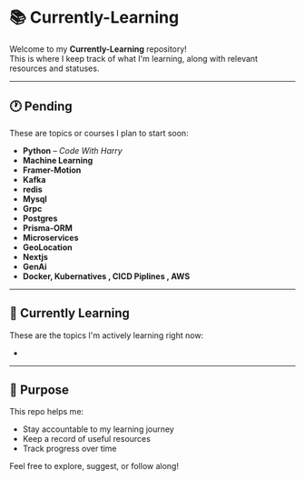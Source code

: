 # 📚 Currently-Learning

Welcome to my **Currently-Learning** repository!  
This is where I keep track of what I'm learning, along with relevant resources and statuses.

---

## 🕐 Pending

These are topics or courses I plan to start soon:

- **Python** – *Code With Harry*
- **Machine Learning**
- **Framer-Motion**
- **Kafka**
- **redis**
- **Mysql**
- **Grpc**
- **Postgres**
- **Prisma-ORM**
- **Microservices**
- **GeoLocation**
- **Nextjs**
- **GenAi**
- **Docker, Kubernatives , CICD Piplines , AWS**

---

## 🚀 Currently Learning

These are the topics I'm actively learning right now:

- 

---

## 📌 Purpose

This repo helps me:
- Stay accountable to my learning journey
- Keep a record of useful resources
- Track progress over time

Feel free to explore, suggest, or follow along!

